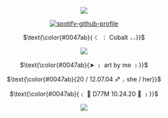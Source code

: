 <p align="center">
  <img src="https://i.imgur.com/JHEfo3E.png" />
</p>
<p align="center" width="100%"

[![spotify-github-profile](https://spotify-github-profile.kittinanx.com/api/view?uid=0m2tgbetpzzj8u1noxf0e2b8h&cover_image=true&theme=natemoo-re&show_offline=true&background_color=121212&interchange=true&bar_color=0047ab&bar_color_cover=false)](https://spotify-github-profile.kittinanx.com/api/view?uid=0m2tgbetpzzj8u1noxf0e2b8h&redirect=true)

<p align="center">
$\text{\color{#0047ab}{ ☾ ⋮ Cobalt ⸝⸝}}$
</p>
<p align="center">
  <img src="https://i.imgur.com/8qrqPvd.png" />
</p>
<p align="center">
$\text{\color{#0047ab}{➤ ﹙ art by me ﹚}}$
</p>
<p align="center">
$\text{\color{#0047ab}{20 / 12.07.04 ♐ ⸝ she / her}}$
</p>
<p align="center">
$\text{\color{#0047ab}{﹙ 💙 D77M 10.24.20 💜 ﹚}}$
</p>
<p align="center">
  <img src="https://i.imgur.com/JHEfo3E.png" />
</p>
